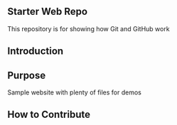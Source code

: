 ## Starter Web Repo

This repository is for showing how Git and GitHub work

## Introduction

## Purpose

Sample website with plenty of files for demos

## How to Contribute

